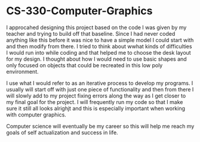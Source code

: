 # CS-330-Computer-Graphics

I approcahed designing this project based on the code I was given by my teacher and trying to build off that baseline. Since I had never coded anything like this before it was nice to have a simple model I could start with and then modify from there. I tried to think about wwhat kinds of difficulties I would run into while coding and that helped me to choose the desk layout for my design. I thought about how I would need to use basic shapes and only focused on objects that could be recreated in this low poly environment. 

I use what I would refer to as an iterative process to develop my programs. I usually will start off with just one piece of functionality and then from there I will slowly add to my project fixing errors along the way as I get closer to my final goal for the project. I will frequently run my code so that I make sure it still all looks alrighjt and this is especially important when working with computer graphics.

Computer science will eventually be my career so this will help me reach my goals of self actualization and success in life. 
